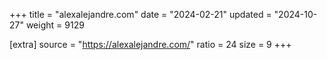 +++
title = "alexalejandre.com"
date = "2024-02-21"
updated = "2024-10-27"
weight = 9129

[extra]
source = "https://alexalejandre.com/"
ratio = 24
size = 9
+++
